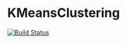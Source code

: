 # KMeansClustering

[![Build Status](https://github.com/idil-tub/KMeansClustering.jl/actions/workflows/CI.yml/badge.svg?branch=main)](https://github.com/idil-tub/KMeansClustering.jl/actions/workflows/CI.yml?query=branch%3Amain)
